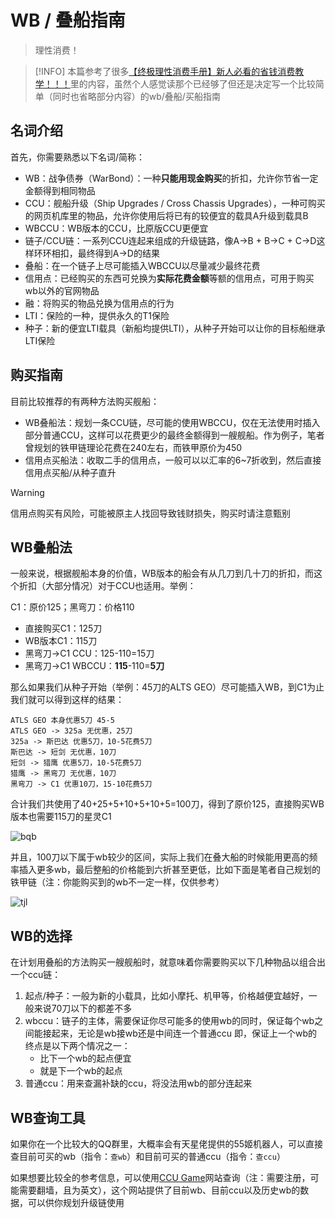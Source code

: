 # WB / 叠船指南

> 理性消费！

> [!INFO]
> 本篇参考了很多[【终极理性消费手册】新人必看的省钱消费教学！！！](https://tieba.baidu.com/p/7872272599)里的内容，虽然个人感觉读那个已经够了但还是决定写一个比较简单（同时也省略部分内容）的wb/叠船/买船指南

## 名词介绍

首先，你需要熟悉以下名词/简称：
- WB：战争债券（WarBond）：一种**只能用现金购买**的折扣，允许你节省一定金额得到相同物品
- CCU：舰船升级（Ship Upgrades / Cross Chassis Upgrades），一种可购买的网页机库里的物品，允许你使用后将已有的较便宜的载具A升级到载具B
- WBCCU：WB版本的CCU，比原版CCU更便宜
- 链子/CCU链：一系列CCU连起来组成的升级链路，像A->B + B->C + C->D这样环环相扣，最终得到A->D的结果
- 叠船：在一个链子上尽可能插入WBCCU以尽量减少最终花费
- 信用点：已经购买的东西可兑换为**实际花费金额**等额的信用点，可用于购买wb以外的官网物品
- 融：将购买的物品兑换为信用点的行为
- LTI：保险的一种，提供永久的T1保险
- 种子：新的便宜LTI载具（新船均提供LTI），从种子开始可以让你的目标船继承LTI保险

## 购买指南

目前比较推荐的有两种方法购买舰船：
- WB叠船法：规划一条CCU链，尽可能的使用WBCCU，仅在无法使用时插入部分普通CCU，这样可以花费更少的最终金额得到一艘舰船。作为例子，笔者曾规划的铁甲链理论花费在240左右，而铁甲原价为450
- 信用点买船法：收取二手的信用点，一般可以以汇率的6~7折收到，然后直接信用点买船/从种子直升

> [!WARNING]
> 信用点购买有风险，可能被原主人找回导致钱财损失，购买时请注意甄别

## WB叠船法

一般来说，根据舰船本身的价值，WB版本的船会有从几刀到几十刀的折扣，而这个折扣（大部分情况）对于CCU也适用。举例：

C1：原价125；黑弯刀：价格110
- 直接购买C1：125刀
- WB版本C1：115刀
- 黑弯刀->C1 CCU：125-110=15刀
- 黑弯刀->C1 WBCCU：**115**-110=**5刀**

那么如果我们从种子开始（举例：45刀的ALTS GEO）尽可能插入WB，到C1为止我们就可以得到这样的结果：

```none
ATLS GEO 本身优惠5刀 45-5
ATLS GEO -> 325a 无优惠，25刀
325a -> 斯巴达 优惠5刀，10-5花费5刀
斯巴达 -> 短剑 无优惠，10刀
短剑 -> 猎鹰 优惠5刀，10-5花费5刀
猎鹰 -> 黑弯刀 无优惠，10刀
黑弯刀 -> C1 优惠10刀，15-10花费5刀
```

合计我们共使用了40+25+5+10+5+10+5=100刀，得到了原价125，直接购买WB版本也需要115刀的星灵C1

![bqb](https://pic1.imgdb.cn/item/6800777b88c538a9b5d5292e.png)

并且，100刀以下属于wb较少的区间，实际上我们在叠大船的时候能用更高的频率插入更多wb，最后整船的价格能到六折甚至更低，比如下面是笔者自己规划的铁甲链（注：你能购买到的wb不一定一样，仅供参考）

![tjl](https://pic1.imgdb.cn/item/680077c888c538a9b5d52a59.png)

## WB的选择

在计划用叠船的方法购买一艘舰船时，就意味着你需要购买以下几种物品以组合出一个ccu链：
1. 起点/种子：一般为新的小载具，比如小摩托、机甲等，价格越便宜越好，一般来说70刀以下的都差不多
2. wbccu：链子的主体，需要保证你尽可能多的使用wb的同时，保证每个wb之间能接起来，无论是wb接wb还是中间连一个普通ccu
    即，保证上一个wb的终点是以下两个情况之一：
    - 比下一个wb的起点便宜
    - 就是下一个wb的起点
3. 普通ccu：用来查漏补缺的ccu，将没法用wb的部分连起来

## WB查询工具

如果你在一个比较大的QQ群里，大概率会有天星佬提供的55姬机器人，可以直接查目前可买的wb（指令：`查wb`）和目前可买的普通ccu（指令：`查ccu`）

如果想要比较全的参考信息，可以使用[CCU Game](https://ccugame.app/)网站查询（注：需要注册，可能需要翻墙，且为英文），这个网站提供了目前wb、目前ccu以及历史wb的数据，可以供你规划升级链使用